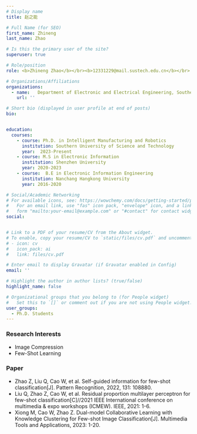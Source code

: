 ```yaml
---
# Display name
title: 赵之能

# Full Name (for SEO)
first_name: Zhineng
last_name: Zhao

# Is this the primary user of the site?
superuser: true

# Role/position
role: <b>Zhineng Zhao</b></br><b>12331229@mail.sustech.edu.cn</b></br>

# Organizations/Affiliations
organizations:
  - name:   Department of Electronic and Electrical Engineering, Southern University of Science and Technology
    url: ''

# Short bio (displayed in user profile at end of posts)
bio:


education:
  courses:
    - course: Ph.D. in Intelligent Manufacturing and Robotics
      institution: Southern University of Science and Technology
      year:  2023-Present
    - course: M.S in Electronic Information
      institution: Shenzhen University
      year: 2020-2023
    - course:  B.E in Electronic Information Engineering
      institution: Nanchang Hangkong University
      year: 2016-2020

# Social/Academic Networking
# For available icons, see: https://wowchemy.com/docs/getting-started/page-builder/#icons
#   For an email link, use "fas" icon pack, "envelope" icon, and a link in the
#   form "mailto:your-email@example.com" or "#contact" for contact widget.
social:


# Link to a PDF of your resume/CV from the About widget.
# To enable, copy your resume/CV to `static/files/cv.pdf` and uncomment the lines below.
# - icon: cv
#   icon_pack: ai
#   link: files/cv.pdf

# Enter email to display Gravatar (if Gravatar enabled in Config)
email: ''

# Highlight the author in author lists? (true/false)
highlight_name: false

# Organizational groups that you belong to (for People widget)
#   Set this to `[]` or comment out if you are not using People widget.
user_groups:
  - Ph.D. Students
---
```



### **Research Interests**
* Image Compression
* Few-Shot Learning


### **Paper**
*	Zhao Z, Liu Q, Cao W, et al. Self-guided information for few-shot classification[J]. Pattern Recognition, 2022, 131: 108880. 
* Liu Q, Zhao Z, Cao W, et al. Residual proportion multilayer perceptron for few-shot classification[C]//2021 IEEE International conference on multimedia & expo workshops (ICMEW). IEEE, 2021: 1-6.
* Xiong M, Cao W, Zhao Z. Dual-model Collaborative Learning with Knowledge Clustering for Few-shot Image Classification[J]. Multimedia Tools and Applications, 2023: 1-20.
